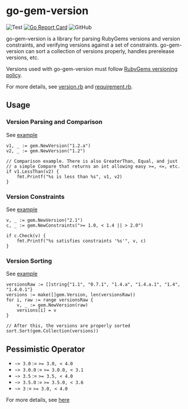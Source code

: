 # go-gem-version

![Test](https://github.com/khulnasoft-labs/go-gem-version/workflows/Test/badge.svg?branch=main)
[![Go Report Card](https://goreportcard.com/badge/github.com/khulnasoft-labs/go-gem-version)](https://goreportcard.com/report/github.com/khulnasoft-labs/go-gem-version)
![GitHub](https://img.shields.io/github/license/khulnasoft-labs/go-gem-version)

go-gem-version is a library for parsing RubyGems versions and version constraints, and verifying versions against a set of constraints.
go-gem-version can sort a collection of versions properly, handles prerelease versions, etc.

Versions used with go-gem-version must follow [RubyGems versioning policy](https://guides.rubygems.org/patterns/).

For more details, see [version.rb](https://github.com/rubygems/rubygems/blob/6914b4ec439ae1e7079b3c08576cb3fbce68aa69/lib/rubygems/version.rb) and [requirement.rb](https://github.com/rubygems/rubygems/blob/6914b4ec439ae1e7079b3c08576cb3fbce68aa69/lib/rubygems/requirement.rb).

## Usage
### Version Parsing and Comparison

See [example](./examples/comparison/main.go)

```
v1, _ := gem.NewVersion("1.2.a")
v2, _ := gem.NewVersion("1.2")

// Comparison example. There is also GreaterThan, Equal, and just
// a simple Compare that returns an int allowing easy >=, <=, etc.
if v1.LessThan(v2) {
	fmt.Printf("%s is less than %s", v1, v2)
}
```

### Version Constraints
See [example](./examples/constraint/main.go)

```
v, _ := gem.NewVersion("2.1")
c, _ := gem.NewConstraints(">= 1.0, < 1.4 || > 2.0")

if c.Check(v) {
	fmt.Printf("%s satisfies constraints '%s'", v, c)
}
```

### Version Sorting
See [example](./examples/sort/main.go)

```
versionsRaw := []string{"1.1", "0.7.1", "1.4.a", "1.4.a.1", "1.4", "1.4.0.1"}
versions := make([]gem.Version, len(versionsRaw))
for i, raw := range versionsRaw {
	v, _ := gem.NewVersion(raw)
	versions[i] = v
}

// After this, the versions are properly sorted
sort.Sort(gem.Collection(versions))
```

## Pessimistic Operator
- `~> 3.0` := `>= 3.0, < 4.0`
- `~> 3.0.0` := `>= 3.0.0, < 3.1`
- `~> 3.5` := `>= 3.5, < 4.0`
- `~> 3.5.0` := `>= 3.5.0, < 3.6`
- `~> 3` := `>= 3.0, < 4.0`

For more details, see [here](https://thoughtbot.com/blog/rubys-pessimistic-operator)
